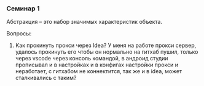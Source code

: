 ### Семинар 1

Абстракция – это набор значимых характеристик объекта.


Вопросы:

1. Как прокинуть прокси через Idea? У меня на работе прокси сервер, удалось прокинуть его чтобы он нормально на гитхаб пушил, только через vscode через консоль командой, в андроид студии прописывал и в настройках и в конфигах настройки прокси и неработает, с гитхабом не коннектится, так же и в idea, может сталкивались с таким?

